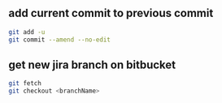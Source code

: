 ## add current commit to previous commit
```sh
git add -u
git commit --amend --no-edit
```

## get new jira branch on bitbucket
```sh
git fetch
git checkout <branchName>
```


